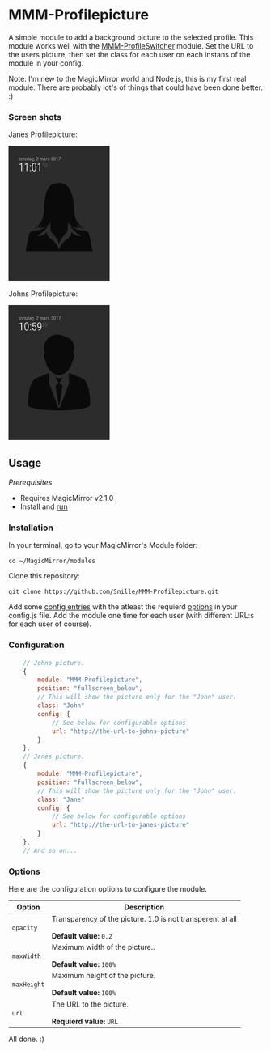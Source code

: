 # MMM-Profilepicture
A simple module to add a background picture to the selected profile.
This module works well with the [MMM-ProfileSwitcher](https://github.com/tosti007/MMM-ProfileSwitcher) module.
Set the URL to the users picture, then set the class for each user on each instans of the module in your config.

Note: I'm new to the MagicMirror world and Node.js, this is my first real module. There are probably lot's of things that could have been done better. :)

### Screen shots

Janes Profilepicture:

![Jane](https://github.com/Snille/MMM-Profilepicture/blob/master/.github/jane.jpg)

Johns Profilepicture:

![John](https://github.com/Snille/MMM-Profilepicture/blob/master/.github/john.jpg)

## Usage

_Prerequisites_

- Requires MagicMirror v2.1.0
- Install and [run](https://github.com/MichMich/MagicMirror/wiki/Auto-Starting-MagicMirror)

### Installation

In your terminal, go to your MagicMirror's Module folder:

```
cd ~/MagicMirror/modules
```

Clone this repository:

```
git clone https://github.com/Snille/MMM-Profilepicture.git
```

Add some [config entries](#configuration) with the atleast the requierd [options](#options) in your config.js file. Add the module one time for each user (with different URL:s for each user of course).

### Configuration

```javascript
	// Johns picture.
    {
		module: "MMM-Profilepicture",
		position: "fullscreen_below",
		// This will show the picture only for the "John" user.
		class: "John"
		config: {
			// See below for configurable options
			url: "http://the-url-to-johns-picture"
		}
	},
	// Janes picture.
    {
		module: "MMM-Profilepicture",
		position: "fullscreen_below",
		// This will show the picture only for the "John" user.
		class: "Jane"
		config: {
			// See below for configurable options
			url: "http://the-url-to-janes-picture"
		}
	},
	// And so on...
```

### Options
Here are the configuration options to configure the module.

| Option | Description |
|---|---| 
|`opacity`|Transparency of the picture. 1.0 is not transperent at all<br><br>**Default value:** `0.2`|
|`maxWidth`|Maximum width of the picture..<br><br>**Default value:** `100%`|
|`maxHeight`|Maximum height of the picture.<br><br>**Default value:** `100%`|
|`url`|The URL to the picture.<br><br>**Requierd value:** `URL`|

All done. :)
